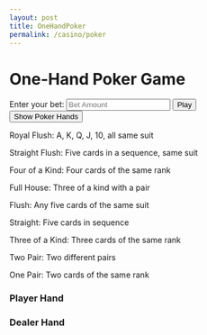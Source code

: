 ```yaml
---
layout: post
title: OneHandPoker
permalink: /casino/poker
---
```

<html lang="en">
<head>
    <meta charset="UTF-8">
    <meta name="viewport" content="width=device-width, initial-scale=1.0">
    <title>Poker Game</title>
    <style>
        /* Styling as before */
        /* Add the same styles from your previous code */
    </style>
</head>
<body>
    <div class="container">
        <h1>One-Hand Poker Game</h1>
        <label for="betAmount">Enter your bet:</label>
        <input type="number" id="betAmount" min="1" placeholder="Bet Amount" required>
        <button onclick="playGame()">Play</button>
        <div class="dropdown">
            <button>Show Poker Hands</button>
            <div class="dropdown-content">
                <p>Royal Flush: A, K, Q, J, 10, all same suit</p>
                <p>Straight Flush: Five cards in a sequence, same suit</p>
                <p>Four of a Kind: Four cards of the same rank</p>
                <p>Full House: Three of a kind with a pair</p>
                <p>Flush: Any five cards of the same suit</p>
                <p>Straight: Five cards in sequence</p>
                <p>Three of a Kind: Three cards of the same rank</p>
                <p>Two Pair: Two different pairs</p>
                <p>One Pair: Two cards of the same rank</p>
            </div>
        </div>
        <div id="balance" class="result"></div>
        <div>
            <h3>Player Hand</h3>
            <div id="playerHand" class="hand"></div>
        </div>
        <div>
            <h3>Dealer Hand</h3>
            <div id="dealerHand" class="hand"></div>
        </div>
        <div id="result" class="result"></div>
        <div id="error" class="error"></div>
    </div>
    <script src="https://cdn.jsdelivr.net/npm/jwt-decode/build/jwt-decode.min.js"></script>
    <script>
        function getCookie(name) {
            const cookies = document.cookie.split(';');
            for (let cookie of cookies) {
                const [key, value] = cookie.trim().split('=');
                if (key === name) {
                    return decodeURIComponent(value);
                }
            }
            return null;
        }

        async function playGame() {
            const bet = parseFloat(document.getElementById("betAmount").value);
            const resultDiv = document.getElementById("result");
            const errorDiv = document.getElementById("error");
            const balanceDiv = document.getElementById("balance");
            const playerHandDiv = document.getElementById("playerHand");
            const dealerHandDiv = document.getElementById("dealerHand");

            errorDiv.innerText = "";
            resultDiv.innerText = "";
            balanceDiv.innerText = "";
            playerHandDiv.innerHTML = "";
            dealerHandDiv.innerHTML = "";

            if (isNaN(bet) || bet <= 0) {
                errorDiv.innerText = "Please enter a valid bet amount.";
                return;
            }

            const token = getCookie('jwt_java_spring');
            if (!token) {
                alert('Token is missing. Please log in again.');
                return;
            }

            resultDiv.innerText = "Processing your game...";

            try {
                const decodedToken = jwt_decode(token);
                console.log("Decoded JWT:", decodedToken);

                const response = await fetch("http://localhost:8085/api/casino/poker/play", {
                    method: "POST",
                    headers: {
                        "Content-Type": "application/json",
                        "Authorization": `Bearer ${token}`
                    },
                    body: JSON.stringify({ bet })
                });

                if (!response.ok) {
                    throw new Error("Failed to play the game. Check your input or account balance.");
                }

                const data = await response.json();
                balanceDiv.innerText = `Balance: $${data.updatedBalance.toFixed(2)}`;
                displayHand("playerHand", data.playerHand);
                displayHand("dealerHand", data.dealerHand);
                const resultMessage = data.playerWin ? "You Win!" : "You Lose!";
                resultDiv.innerText = `Result: ${resultMessage}`;
            } catch (error) {
                errorDiv.innerText = "Error: " + error.message;
            }
        }

        function displayHand(handId, hand) {
            const handContainer = document.getElementById(handId);
            handContainer.innerHTML = "";
            hand.forEach(card => {
                const cardDiv = document.createElement("div");
                cardDiv.classList.add("card");
                if (card.suit === "♥" || card.suit === "♦") {
                    cardDiv.classList.add("red");
                }
                cardDiv.innerHTML = `${card.rank}<br>${card.suit}`;
                handContainer.appendChild(cardDiv);
            });
        }
    </script>
</body>
</html>
